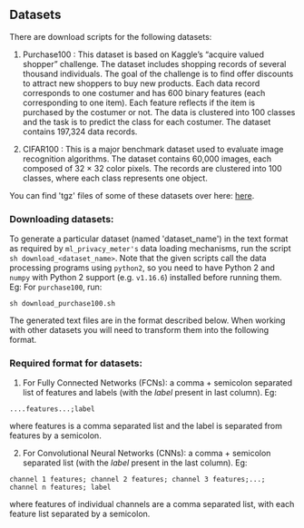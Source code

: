 ## Datasets

There are download scripts for the following datasets:

1. Purchase100 : This dataset is based on Kaggle’s “acquire valued
shopper” challenge. The dataset includes shopping records of
several thousand individuals. The goal of the challenge is to find
offer discounts to attract new shoppers to buy new products. Each data 
record corresponds to one costumer and has 600 binary features (each corresponding to one item). Each feature reflects if the item is purchased by the costumer or not. The data is clustered into 100 classes and the task is to predict the class for each costumer. The dataset contains 197,324 data
records.

2. CIFAR100 : This is a major benchmark dataset used to evaluate image recognition algorithms. The dataset contains 60,000 images, each composed of 32 × 32 color pixels. The records are clustered into 100 classes, where each class represents one object. 

You can find 'tgz' files of some of these datasets over here: [here](https://www.comp.nus.edu.sg/~reza/files/datasets.html).

### Downloading datasets:

To generate a particular dataset (named 'dataset_name') in the text format as required by  `ml_privacy_meter's`  data loading mechanisms, run the script `sh download_<dataset_name>`. Note that the given scripts call the data processing programs using `python2`, so you need to have Python 2 and `numpy` with Python 2 support (e.g. `v1.16.6`) installed before running them. Eg: For `purchase100`, run:

```
sh download_purchase100.sh
```
The generated text files are in the format described below. When working with other datasets you will need to transform them into the following format. 

### Required format for datasets:

1. For Fully Connected Networks (FCNs): a comma + semicolon separated list of features and labels (with the *label* present in last column). Eg:

```
....features...;label
```
where features is a comma separated list and the label is separated from features by a semicolon. 

2. For Convolutional Neural Networks (CNNs): a comma + semicolon separated list (with the *label* present in the 
last column). Eg: 
```
channel 1 features; channel 2 features; channel 3 features;...; channel n features; label 
``` 
where features of individual channels are a comma separated list, with each feature list separated by a semicolon. 
